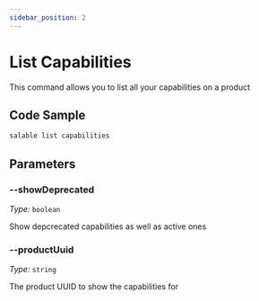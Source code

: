 ```yaml
---
sidebar_position: 2
---
```


# List Capabilities

This command allows you to list all your capabilities on a product

## Code Sample

```bash
salable list capabilities
```

## Parameters

### --showDeprecated

_Type:_ `boolean`

Show depcrecated capabilities as well as active ones

### --productUuid

_Type:_ `string`

The product UUID to show the capabilities for
